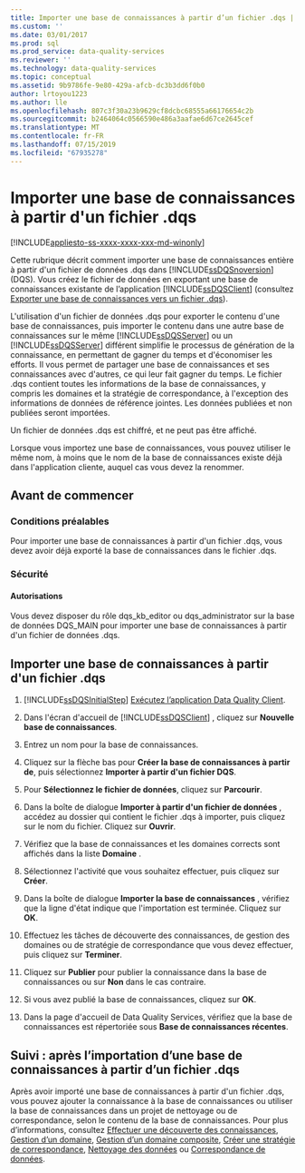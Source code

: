 ```yaml
---
title: Importer une base de connaissances à partir d’un fichier .dqs | Microsoft Docs
ms.custom: ''
ms.date: 03/01/2017
ms.prod: sql
ms.prod_service: data-quality-services
ms.reviewer: ''
ms.technology: data-quality-services
ms.topic: conceptual
ms.assetid: 9b9786fe-9e80-429a-afcb-dc3b3dd6f0b0
author: lrtoyou1223
ms.author: lle
ms.openlocfilehash: 807c3f30a23b9629cf8dcbc68555a66176654c2b
ms.sourcegitcommit: b2464064c0566590e486a3aafae6d67ce2645cef
ms.translationtype: MT
ms.contentlocale: fr-FR
ms.lasthandoff: 07/15/2019
ms.locfileid: "67935278"
---
```

# <a name="import-a-knowledge-base-from-a-dqs-file"></a>Importer une base de connaissances à partir d'un fichier .dqs

[!INCLUDE[appliesto-ss-xxxx-xxxx-xxx-md-winonly](../includes/appliesto-ss-xxxx-xxxx-xxx-md-winonly.md)]

  Cette rubrique décrit comment importer une base de connaissances entière à partir d'un fichier de données .dqs dans [!INCLUDE[ssDQSnoversion](../includes/ssdqsnoversion-md.md)] (DQS). Vous créez le fichier de données en exportant une base de connaissances existante de l’application [!INCLUDE[ssDQSClient](../includes/ssdqsclient-md.md)] (consultez [Exporter une base de connaissances vers un fichier .dqs](../data-quality-services/export-a-knowledge-base-to-a-dqs-file.md)).  
  
 L'utilisation d'un fichier de données .dqs pour exporter le contenu d'une base de connaissances, puis importer le contenu dans une autre base de connaissances sur le même [!INCLUDE[ssDQSServer](../includes/ssdqsserver-md.md)] ou un [!INCLUDE[ssDQSServer](../includes/ssdqsserver-md.md)] différent simplifie le processus de génération de la connaissance, en permettant de gagner du temps et d'économiser les efforts. Il vous permet de partager une base de connaissances et ses connaissances avec d'autres, ce qui leur fait gagner du temps. Le fichier .dqs contient toutes les informations de la base de connaissances, y compris les domaines et la stratégie de correspondance, à l'exception des informations de données de référence jointes. Les données publiées et non publiées seront importées.  
  
 Un fichier de données .dqs est chiffré, et ne peut pas être affiché.  
  
 Lorsque vous importez une base de connaissances, vous pouvez utiliser le même nom, à moins que le nom de la base de connaissances existe déjà dans l'application cliente, auquel cas vous devez la renommer.  
  
##  <a name="BeforeYouBegin"></a> Avant de commencer  
  
###  <a name="Prerequisites"></a> Conditions préalables  
 Pour importer une base de connaissances à partir d'un fichier .dqs, vous devez avoir déjà exporté la base de connaissances dans le fichier .dqs.  
  
###  <a name="Security"></a> Sécurité  
  
####  <a name="Permissions"></a> Autorisations  
 Vous devez disposer du rôle dqs_kb_editor ou dqs_administrator sur la base de données DQS_MAIN pour importer une base de connaissances à partir d'un fichier de données .dqs.  
  
##  <a name="Import"></a> Importer une base de connaissances à partir d'un fichier .dqs  
  
1.  [!INCLUDE[ssDQSInitialStep](../includes/ssdqsinitialstep-md.md)] [Exécutez l’application Data Quality Client](../data-quality-services/run-the-data-quality-client-application.md).  
  
2.  Dans l'écran d'accueil de [!INCLUDE[ssDQSClient](../includes/ssdqsclient-md.md)] , cliquez sur **Nouvelle base de connaissances**.  
  
3.  Entrez un nom pour la base de connaissances.  
  
4.  Cliquez sur la flèche bas pour **Créer la base de connaissances à partir de**, puis sélectionnez **Importer à partir d'un fichier DQS**.  
  
5.  Pour **Sélectionnez le fichier de données**, cliquez sur **Parcourir**.  
  
6.  Dans la boîte de dialogue **Importer à partir d'un fichier de données** , accédez au dossier qui contient le fichier .dqs à importer, puis cliquez sur le nom du fichier. Cliquez sur **Ouvrir**.  
  
7.  Vérifiez que la base de connaissances et les domaines corrects sont affichés dans la liste **Domaine** .  
  
8.  Sélectionnez l'activité que vous souhaitez effectuer, puis cliquez sur **Créer**.  
  
9. Dans la boîte de dialogue **Importer la base de connaissances** , vérifiez que la ligne d'état indique que l'importation est terminée. Cliquez sur **OK**.  
  
10. Effectuez les tâches de découverte des connaissances, de gestion des domaines ou de stratégie de correspondance que vous devez effectuer, puis cliquez sur **Terminer**.  
  
11. Cliquez sur **Publier** pour publier la connaissance dans la base de connaissances ou sur **Non** dans le cas contraire.  
  
12. Si vous avez publié la base de connaissances, cliquez sur **OK**.  
  
13. Dans la page d'accueil de Data Quality Services, vérifiez que la base de connaissances est répertoriée sous **Base de connaissances récentes**.  
  
##  <a name="FollowUp"></a> Suivi : après l’importation d’une base de connaissances à partir d’un fichier .dqs  
 Après avoir importé une base de connaissances à partir d'un fichier .dqs, vous pouvez ajouter la connaissance à la base de connaissances ou utiliser la base de connaissances dans un projet de nettoyage ou de correspondance, selon le contenu de la base de connaissances. Pour plus d’informations, consultez [Effectuer une découverte des connaissances](../data-quality-services/perform-knowledge-discovery.md), [Gestion d’un domaine](../data-quality-services/managing-a-domain.md), [Gestion d’un domaine composite](../data-quality-services/managing-a-composite-domain.md), [Créer une stratégie de correspondance](../data-quality-services/create-a-matching-policy.md), [Nettoyage des données](../data-quality-services/data-cleansing.md) ou [Correspondance de données](../data-quality-services/data-matching.md).  
  
  
